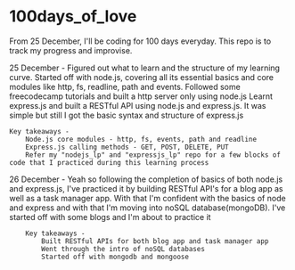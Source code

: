 # 100days_of_love

From 25 December, I'll be coding for 100 days everyday. This repo is to track my progress and improvise.

25 December -
    Figured out what to learn and the structure of my learning curve. Started off with node.js, covering all its essential basics and core modules like http, fs, readline, path and events. Followed some freecodecamp tutorials and built a http server only using node.js
    Learnt express.js and built a RESTful API using node.js and express.js. It was simple but still I got the basic syntax and structure of express.js

    Key takeaways -
        Node.js core modules - http, fs, events, path and readline
        Express.js calling methods - GET, POST, DELETE, PUT
        Refer my "nodejs_lp" and "expressjs_lp" repo for a few blocks of code that I practiced during this learning process

26 December - 
    Yeah so following the completion of basics of both node.js and express.js, I've practiced it by building RESTful API's for a blog app as well as a task manager app. With that I'm confident with the basics of node and express and with that I'm moving into noSQL database(mongoDB). I've started off with some blogs and I'm about to practice it

        Key takeaways - 
            Built RESTful APIs for both blog app and task manager app
            Went through the intro of noSQL databases
            Started off with mongodb and mongoose
